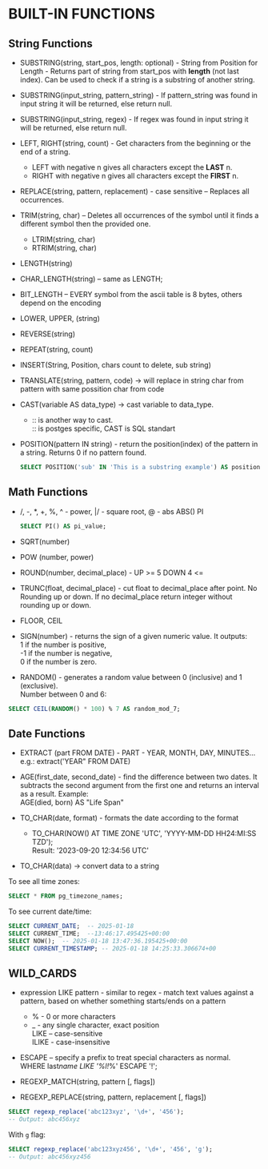 # BUILT-IN FUNCTIONS

## String Functions

-   SUBSTRING(string, start_pos, length: optional) - String from Position for Length - Returns part of string from start_pos with **length** (not last index). Can be used to check if a string is a substring of another string.
-   SUBSTRING(input_string, pattern_string) - If pattern_string was found in input string it will be returned, else return null.
-   SUBSTRING(input_string, regex) - If regex was found in input string it will be returned, else return null.

-   LEFT, RIGHT(string, count) - Get characters from the beginning or the end of a string.

    -   LEFT with negative n gives all characters except the **LAST** n.
    -   RIGHT with negative n gives all characters except the **FIRST** n.

-   REPLACE(string, pattern, replacement) - case sensitive – Replaces all occurrences.

-   TRIM(string, char) – Deletes all occurrences of the symbol until it finds a different symbol then the provided one.

    -   LTRIM(string, char)
    -   RTRIM(string, char)

-   LENGTH(string)
-   CHAR_LENGTH(string) – same as LENGTH;
-   BIT_LENGTH – EVERY symbol from the ascii table is 8 bytes, others depend on the encoding

-   LOWER, UPPER, (string)

-   REVERSE(string)

-   REPEAT(string, count)

-   INSERT(String, Position, chars count to delete, sub string)

-   TRANSLATE(string, pattern, code) -> will replace in string char from pattern with same possition char from code

-   CAST(variable AS data_type) -> cast variable to data_type.

    -   :: is another way to cast.  
        :: is postges specific, CAST is SQL standart

-   POSITION(pattern IN string) - return the position(index) of the pattern in a string. Returns 0 if no pattern found.
    ```sql
    SELECT POSITION('sub' IN 'This is a substring example') AS position; -- 11
    ```

## Math Functions

-   /, -, \*, +, %, ^ - power, |/ - square root, @ - abs
    АBS()
    PI
    ```sql
    SELECT PI() AS pi_value;
    ```
-   SQRT(number)
-   POW (number, power)

-   ROUND(number, decimal_place) - UP >= 5 DOWN 4 <=
-   TRUNC(float, decimal_place) - cut float to decimal_place after point. No Rounding up or down. If no decimal_place return integer without rounding up or down.
-   FLOOR, CEIL

-   SIGN(number) - returns the sign of a given numeric value. It outputs:  
     1 if the number is positive,  
     -1 if the number is negative,  
     0 if the number is zero.

-   RANDOM() - generates a random value between 0 (inclusive) and 1 (exclusive).  
    Number between 0 and 6:

```sql
SELECT CEIL(RANDOM() * 100) % 7 AS random_mod_7;
```

## Date Functions

-   EXTRACT (part FROM DATE) - PART - YEAR, MONTH, DAY, MINUTES…  
    e.g.: extract('YEAR" FROM DATE)

-   AGE(first_date, second_date) - find the difference between two dates. It subtracts the second argument from the first one and returns an interval as a result. Example:  
    AGE(died, born) AS "Life Span"

-   TO_CHAR(date, format) - formats the date according to the format
    -   TO_CHAR(NOW() AT TIME ZONE 'UTC', 'YYYY-MM-DD HH24:MI:SS TZD');  
        Result: '2023-09-20 12:34:56 UTC'
-   TO_CHAR(data) -> convert data to a string

To see all time zones:

```sql
SELECT * FROM pg_timezone_names;
```

To see current date/time:

```sql
SELECT CURRENT_DATE;  -- 2025-01-18
SELECT CURRENT_TIME;  --13:46:17.495425+00:00
SELECT NOW();  -- 2025-01-18 13:47:36.195425+00:00
SELECT CURRENT_TIMESTAMP; -- 2025-01-18 14:25:33.306674+00
```

## WILD_CARDS

-   expression LIKE pattern - similar to regex - match text values against a pattern, based on whether something starts/ends on a pattern

    -   % - 0 or more characters
    -   \_ - any single character, exact position  
        LIKE – case-sensitive  
        ILIKE - case-insensitive

-   ESCAPE – specify a prefix to treat special characters as normal.  
    WHERE last*name LIKE '%l!*%' ESCAPE '!';

-   REGEXP_MATCH(string, pattern [, flags])
-   REGEXP_REPLACE(string, pattern, replacement [, flags])

```sql
SELECT regexp_replace('abc123xyz', '\d+', '456');
-- Output: abc456xyz
```

With `g` flag:

```sql
SELECT regexp_replace('abc123xyz456', '\d+', '456', 'g');
-- Output: abc456xyz456
```

